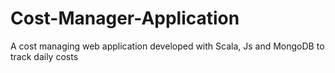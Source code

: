 # Cost-Manager-Application
A cost managing web application developed with Scala, Js and MongoDB to track daily costs
